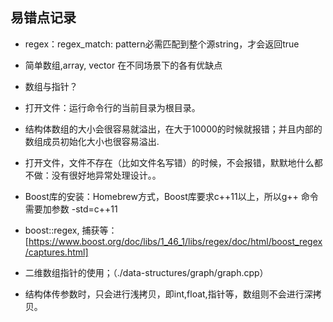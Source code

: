 ## 易错点记录

- regex：regex_match: pattern必需匹配到整个源string，才会返回true
- 简单数组,array, vector 在不同场景下的各有优缺点
- 数组与指针？
- 打开文件：运行命令行的当前目录为根目录。
- 结构体数组的大小会很容易就溢出，在大于10000的时候就报错；并且内部的数组成员初始化大小也很容易溢出.


- 打开文件，文件不存在（比如文件名写错）的时候，不会报错，默默地什么都不做：没有很好地异常处理设计。。
- Boost库的安装：Homebrew方式，Boost库要求c++11以上，所以g++ 命令需要加参数 -std=c++11
- boost::regex, 捕获等：[https://www.boost.org/doc/libs/1_46_1/libs/regex/doc/html/boost_regex/captures.html]

- 二维数组指针的使用；（./data-structures/graph/graph.cpp）
- 结构体传参数时，只会进行浅拷贝，即int,float,指针等，数组则不会进行深拷贝。
